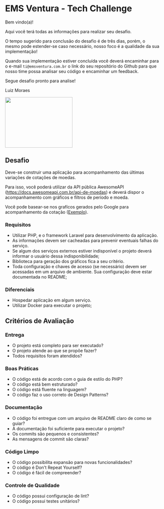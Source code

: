 # EMS Ventura - Tech Challenge

Bem vindo(a)!

Aqui você terá todas as informações para realizar seu desafio.

O tempo sugerido para conclusão do desafio é de três dias, porém, o mesmo pode estender-se caso necessário, nosso foco é a qualidade da sua implementação!

Quando sua implementação  estiver concluída você deverá encaminhar para o e-mail `ti@emsventura.com.br` o link do seu repositório do Github para que nosso time possa analisar seu código e encaminhar um feedback.

Segue desafio pronto para analise!

Luiz Moraes

<p align="left">
    <img src="https://media.tenor.com/images/e588a5b3f8d37ab8e29631e43e775a0e/tenor.gif" height="165" width="220">
</p>

## Desafio

Deve-se construir uma aplicação para acompanhamento das últimas variações de cotações de moedas.

Para isso, você poderá utilizar da API pública AwesomeAPI (https://docs.awesomeapi.com.br/api-de-moedas) e deverá dispor o acompanhamento com gráficos e filtros de período e moeda.

Você pode basear-se nos grafícos gerados pelo Google para acompanhamento da cotação ([Exemplo](https://www.google.com/search?sxsrf=ALeKk032VxbZsM3r7qcndMx52Macx1VFHA%3A1606936221808&ei=nebHX8XuMMvY5OUPgtiSqAU&q=dolar&oq=dolar&gs_lcp=CgZwc3ktYWIQAzIECCMQJzIECCMQJzIECCMQJzIICAAQyQMQkQIyBAgAEEMyBAgAEEMyBAgAEEMyBAgAEEMyAggAMgcIABAUEIcCOgQIABBHOggILhDHARCjAjoCCC5QkIouWNaNLmCmji5oAHACeACAAYICiAGmBZIBAzItM5gBAKABAaoBB2d3cy13aXrIAQTAAQE&sclient=psy-ab&ved=0ahUKEwiFsbX1_6_tAhVLLLkGHQKsBFUQ4dUDCA0&uact=5)).

### Requisitos

- Utilizar PHP, e o framework Laravel para desenvolvimento da aplicação.
- As informações devem ser cacheadas para prevenir eventuais falhas do serviço.
- Se algum dos serviços externos estiver indisponível o projeto deverá informar o usuário dessa indisponibilidade;
- Biblioteca para geração dos gráficos fica a seu critério.
- Toda configuração e chaves de acesso (se necessário) devem ser acessadas em um arquivo de ambiente. Sua configuração deve estar documentada no README;

### Diferenciais
- Hospedar aplicação em algum serviço.
- Utilizar Docker para executar o projeto;

## Critérios de Avaliação

### Entrega
- O projeto está completo para ser executado?
- O projeto atende ao que se propõe fazer?
- Todos requisitos foram atendidos?

### Boas Práticas
- O código está de acordo com o guia de estilo do PHP?
- O código está bem estruturado?
- O código está fluente na linguagem?
- O código faz o uso correto de Design Patterns?

### Documentação
- O código foi entregue com um arquivo de README claro de como se guiar?
- A documentação foi suficiente para executar o projeto?
- Os commits são pequenos e consistentes?
- As mensagens de commit são claras?

### Código Limpo
- O código possibilita expansão para novas funcionalidades?
- O código é Don't Repeat Yourself?
- O código é fácil de compreender?

### Controle de Qualidade
- O código possui configuração de lint?
- O código possui testes unitários?
